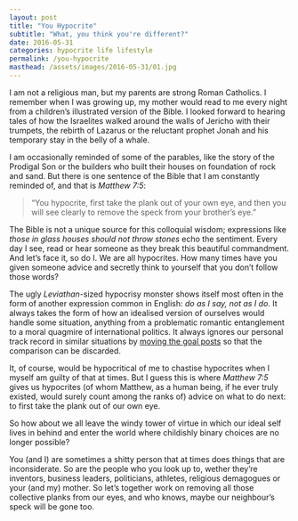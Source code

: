 ```yaml
---
layout: post
title: "You Hypocrite"
subtitle: "What, you think you're different?"
date: 2016-05-31
categories: hypocrite life lifestyle
permalink: /you-hypocrite
masthead: /assets/images/2016-05-31/01.jpg
---
```

I am not a religious man, but my parents are strong Roman Catholics. I remember when I was growing up, my mother would read to me every night from a children’s illustrated version of the Bible. I looked forward to hearing tales of how the Israelites walked around the walls of Jericho with their trumpets, the rebirth of Lazarus or the reluctant prophet Jonah and his temporary stay in the belly of a whale.

I am occasionally reminded of some of the parables, like the story of the Prodigal Son or the builders who built their houses on foundation of rock and sand. But there is one sentence of the Bible that I am constantly reminded of, and that is _Matthew 7:5_:

> “You hypocrite, first take the plank out of your own eye, and then you will see clearly to remove the speck from your brother’s eye.”

The Bible is not a unique source for this colloquial wisdom; expressions like _those in glass houses should not throw stones_ echo the sentiment. Every day I see, read or hear someone as they break this beautiful commandment. And let’s face it, so do I. We are all hypocrites. How many times have you given someone advice and secretly think to yourself that you don’t follow those words?

The ugly _Leviathan_-sized hypocrisy monster shows itself most often in the form of another expression common in English: _do as I say, not as I do_. It always takes the form of how an idealised version of ourselves would handle some situation, anything from a problematic romantic entanglement to a moral quagmire of international politics. It always ignores our personal track record in similar situations by [moving the goal posts](https://en.wikipedia.org/wiki/Moving_the_goalposts) so that the comparison can be discarded.

It, of course, would be hypocritical of me to chastise hypocrites when I myself am guilty of that at times. But I guess this is where _Matthew 7:5_ gives us hypocrites (of whom Matthew, as a human being, if he ever truly existed, would surely count among the ranks of) advice on what to do next: to first take the plank out of our own eye.

So how about we all leave the windy tower of virtue in which our ideal self lives in behind and enter the world where childishly binary choices are no longer possible?

You (and I) are sometimes a shitty person that at times does things that are inconsiderate. So are the people who you look up to, wether they’re inventors, business leaders, politicians, athletes, religious demagogues or your (and my) mother. So let’s together work on removing all those collective planks from our eyes, and who knows, maybe our neighbour’s speck will be gone too.
